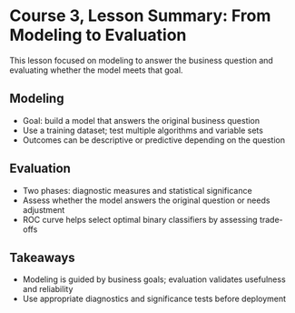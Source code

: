 # Course 3, Lesson Summary: From Modeling to Evaluation

This lesson focused on modeling to answer the business question and evaluating whether the model meets that goal.

## Modeling
- Goal: build a model that answers the original business question
- Use a training dataset; test multiple algorithms and variable sets
- Outcomes can be descriptive or predictive depending on the question

## Evaluation
- Two phases: diagnostic measures and statistical significance
- Assess whether the model answers the original question or needs adjustment
- ROC curve helps select optimal binary classifiers by assessing trade-offs

## Takeaways
- Modeling is guided by business goals; evaluation validates usefulness and reliability
- Use appropriate diagnostics and significance tests before deployment
